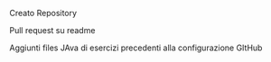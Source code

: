 Creato Repository

Pull request su readme

Aggiunti files JAva di esercizi precedenti alla configurazione GItHub

